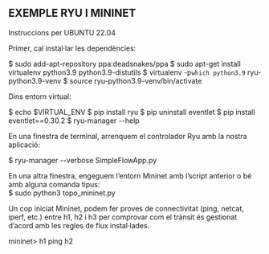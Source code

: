 ## EXEMPLE RYU I MININET ##
Instruccions per UBUNTU 22.04

Primer, cal instal·lar les dependències:  

$ sudo add-apt-repository ppa:deadsnakes/ppa
$ sudo apt-get install virtualenv python3.9 python3.9-distutils
$ virtualenv -p`which python3.9` ryu-python3.9-venv
$ source ryu-python3.9-venv/bin/activate

Dins entorn virtual:

$ echo $VIRTUAL_ENV 
$ pip install ryu
$ pip uninstall eventlet
$ pip install eventlet==0.30.2
$ ryu-manager --help

En una finestra de terminal, arrenquem el controlador Ryu amb la nostra aplicació:  

$ ryu-manager --verbose SimpleFlowApp.py

En una altra finestra, engeguem l’entorn Mininet amb l’script anterior o bé amb alguna comanda tipus:  
$ sudo python3 topo_mininet.py

Un cop iniciat Mininet, podem fer proves de connectivitat (ping, netcat, iperf, etc.) entre h1, h2 i h3 per comprovar com el trànsit és gestionat d’acord amb les regles de flux instal·lades.

mininet> h1 ping h2


